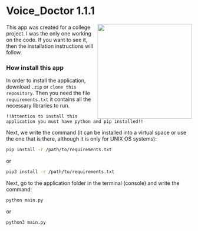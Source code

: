 # Voice_Doctor 1.1.1

<img align="right" height="256" src="https://github.com/nikirax/Voice_Doctor/blob/main/assets/micro_logo.png"/>

This app was created for a college project. I was the only one working on the code. If you want to see it, then the installation instructions will follow. 

### How install this app

In order to install the application, download `.zip` or `clone this repository`. Then you need the file `requirements.txt` it contains all the necessary libraries to run. 

`!!Attention to install this application you must have python and pip installed!!`

Next, we write the command (it can be installed into a virtual space or use the one that is there, although it is only for UNIX OS systems):

```bash
pip install -r /path/to/requirements.txt 
```
or
```bash
pip3 install -r /path/to/requirements.txt
```
Next, go to the application folder in the terminal (console) and write the command:

```bash
python main.py 
```
or
```bash
python3 main.py
```
